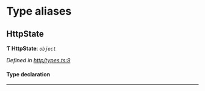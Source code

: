 

# Type aliases

<a id="httpstate"></a>

##  HttpState

**Ƭ HttpState**: *`object`*

*Defined in [http/types.ts:9](https://github.com/polkadot-js/api/blob/c75c849/packages/rpc-provider/src/http/types.ts#L9)*

#### Type declaration

___

